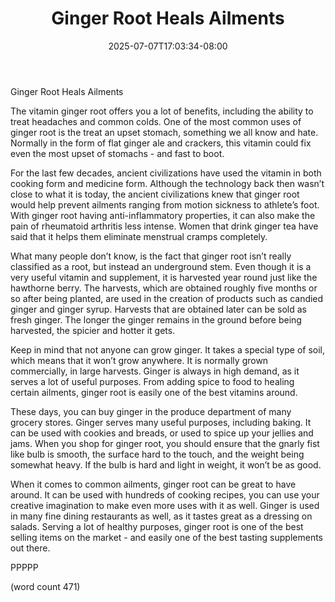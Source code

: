 ﻿---
title: "Ginger Root Heals Ailments"
date: 2025-07-07T17:03:34-08:00
description: "Vitamins and Supplements Tips for Web Success"
featured_image: "/images/Vitamins and Supplements.jpg"
tags: ["Vitamins and Supplements"]
---

Ginger Root Heals Ailments

The vitamin ginger root offers you a lot of benefits, including the ability to treat headaches and common colds.  One of the most common uses of ginger root is the treat an upset stomach, something we all know and hate.  Normally in the form of flat ginger ale and crackers, this vitamin could fix even the most upset of stomachs - and fast to boot.

For the last few decades, ancient civilizations have used the vitamin in both cooking form and medicine form.  Although the technology back then wasn’t close to what it is today, the ancient civilizations knew that ginger root would help prevent ailments ranging from motion sickness to athlete’s foot.  With ginger root having anti-inflammatory properties, it can also make the pain of rheumatoid arthritis less intense.  Women that drink ginger tea have said that it helps them eliminate menstrual cramps completely.

What many people don’t know, is the fact that ginger root isn’t really classified as a root, but instead an underground stem.  Even though it is a very useful vitamin and supplement, it is harvested year round just like the hawthorne berry.  The harvests, which are obtained roughly five months or so after being planted, are used in the creation of products such as candied ginger and ginger syrup.  Harvests that are obtained later can be sold as fresh ginger.  The longer the ginger remains in the ground before being harvested, the spicier and hotter it gets.

Keep in mind that not anyone can grow ginger.  It takes a special type of soil, which means that it won’t grow anywhere.  It is normally grown commercially, in large harvests.  Ginger is always in high demand, as it serves a lot of useful purposes.  From adding spice to food to healing certain ailments, ginger root is easily one of the best vitamins around.

These days, you can buy ginger in the produce department of many grocery stores.  Ginger serves many useful purposes, including baking. It can be used with cookies and breads, or used to spice up your jellies and jams.  When you shop for ginger root, you should ensure that the gnarly fist like bulb is smooth, the surface hard to the touch, and the weight being somewhat heavy.  If the bulb is hard and light in weight, it won’t be as good.

When it comes to common ailments, ginger root can be great to have around.  It can be used with hundreds of cooking recipes, you can use your creative imagination to make even more uses with it as well.  Ginger is used in many fine dining restaurants as well, as it tastes great as a dressing on salads.  Serving a lot of healthy purposes, ginger root is one of the best selling items on the market - and easily one of the best tasting supplements out there.

PPPPP

(word count 471)
